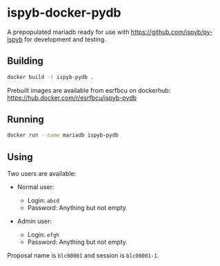 # ispyb-docker-pydb

A prepopulated mariadb ready for use with https://github.com/ispyb/py-ispyb for development and testing.

## Building

```bash
docker build -t ispyb-pydb .
```

Prebuilt images are available from esrfbcu on dockerhub: https://hub.docker.com/r/esrfbcu/ispyb-pydb

## Running

```bash
docker run --name mariadb ispyb-pydb
```

## Using

Two users are available:

-   Normal user:

    -   Login: `abcd`
    -   Password: Anything but not empty.

-   Admin user:
    -   Login: `efgh`
    -   Password: Anything but not empty.

Proposal name is `blc00001` and session is `blc00001-1`.
